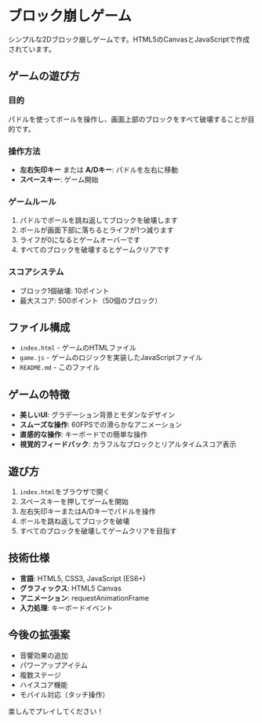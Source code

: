 # ブロック崩しゲーム

シンプルな2Dブロック崩しゲームです。HTML5のCanvasとJavaScriptで作成されています。

## ゲームの遊び方

### 目的
パドルを使ってボールを操作し、画面上部のブロックをすべて破壊することが目的です。

### 操作方法
- **左右矢印キー** または **A/Dキー**: パドルを左右に移動
- **スペースキー**: ゲーム開始

### ゲームルール
1. パドルでボールを跳ね返してブロックを破壊します
2. ボールが画面下部に落ちるとライフが1つ減ります
3. ライフが0になるとゲームオーバーです
4. すべてのブロックを破壊するとゲームクリアです

### スコアシステム
- ブロック1個破壊: 10ポイント
- 最大スコア: 500ポイント（50個のブロック）

## ファイル構成

- `index.html` - ゲームのHTMLファイル
- `game.js` - ゲームのロジックを実装したJavaScriptファイル
- `README.md` - このファイル

## ゲームの特徴

- **美しいUI**: グラデーション背景とモダンなデザイン
- **スムーズな操作**: 60FPSでの滑らかなアニメーション
- **直感的な操作**: キーボードでの簡単な操作
- **視覚的フィードバック**: カラフルなブロックとリアルタイムスコア表示

## 遊び方

1. `index.html`をブラウザで開く
2. スペースキーを押してゲームを開始
3. 左右矢印キーまたはA/Dキーでパドルを操作
4. ボールを跳ね返してブロックを破壊
5. すべてのブロックを破壊してゲームクリアを目指す

## 技術仕様

- **言語**: HTML5, CSS3, JavaScript (ES6+)
- **グラフィックス**: HTML5 Canvas
- **アニメーション**: requestAnimationFrame
- **入力処理**: キーボードイベント

## 今後の拡張案

- 音響効果の追加
- パワーアップアイテム
- 複数ステージ
- ハイスコア機能
- モバイル対応（タッチ操作）

楽しんでプレイしてください！ 